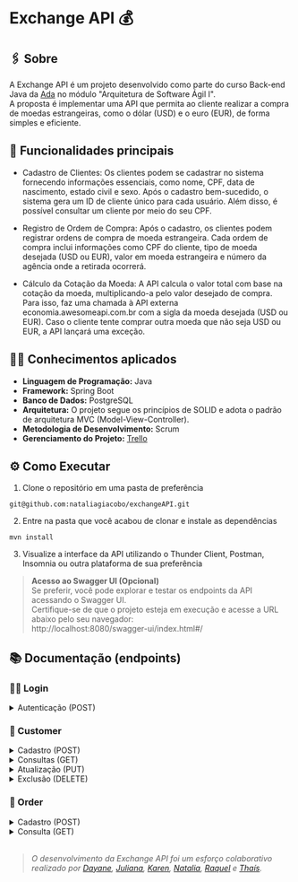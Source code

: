 # Exchange API 💰

## :paperclips: Sobre

A Exchange API é um projeto desenvolvido como parte do curso Back-end Java da [Ada](https://ada.tech/) no módulo "Arquitetura de Software Ágil I".<br>
A proposta é implementar uma API que permita ao cliente realizar a compra de moedas estrangeiras, como o dólar (USD) e o euro (EUR), de forma simples e eficiente.

## :pushpin: Funcionalidades principais

- Cadastro de Clientes: Os clientes podem se cadastrar no sistema fornecendo informações essenciais, como nome, CPF, data de nascimento, estado civil e sexo. Após o cadastro bem-sucedido, o sistema gera um ID de cliente único para cada usuário. Além disso, é possível consultar um cliente por meio do seu CPF.

- Registro de Ordem de Compra: Após o cadastro, os clientes podem registrar ordens de compra de moeda estrangeira. Cada ordem de compra inclui informações como CPF do cliente, tipo de moeda desejada (USD ou EUR), valor em moeda estrangeira e número da agência onde a retirada ocorrerá.

- Cálculo da Cotação da Moeda: A API calcula o valor total com base na cotação da moeda, multiplicando-a pelo valor desejado de compra. Para isso, faz uma chamada à API externa economia.awesomeapi.com.br com a sigla da moeda desejada (USD ou EUR). Caso o cliente tente comprar outra moeda que não seja USD ou EUR, a API lançará uma exceção.

## :man_technologist: Conhecimentos aplicados
- **Linguagem de Programação:** Java
- **Framework:** Spring Boot
- **Banco de Dados:** PostgreSQL
- **Arquitetura:** O projeto segue os princípios de SOLID e adota o padrão de arquitetura MVC (Model-View-Controller).
- **Metodologia de Desenvolvimento:** Scrum
- **Gerenciamento do Projeto:** [Trello](https://trello.com/invite/b/jqnSG2xM/ATTI843a6837490ea45d4e0395f3378b0bef3604D359/exchange-api-projeto-modulo-4-btgfaztech)

## ⚙️ Como Executar
1. Clone o repositório em uma pasta de preferência
  ```
  git@github.com:nataliagiacobo/exchangeAPI.git
  ```
2. Entre na pasta que você acabou de clonar e instale as dependências
  ```
  mvn install
  ```
3. Visualize a interface da API utilizando o Thunder Client, Postman, Insomnia ou outra plataforma de sua preferência <br>
> **Acesso ao Swagger UI (Opcional)** <br>
   Se preferir, você pode explorar e testar os endpoints da API acessando o Swagger UI. <br>
   Certifique-se de que o projeto esteja em execução e acesse a URL abaixo pelo seu navegador: <br>
   http://localhost:8080/swagger-ui/index.html#/

## 📚 Documentação (endpoints)

### :woman_technologist: Login
<details>
  <summary> Autenticação (POST) </summary>
    <br>

  | Método | Funcionalidade | URL |
  |---|---|---|
  | `POST` | Realiza o login de um cliente cadastrado | `http://localhost:8080/login`

  <details>
    <summary> A estrutura do body da requisição deverá seguir o padrão abaixo: </summary>

    {
      "cpf": "String",
      "password": "String"
    }
  
  </details>

  <details>
    <summary> Um exemplo de resposta bem-sucedida com <code>status 200</code> é: </summary>
    
    {
      "token": "eyJhbGciOiJIUzI1NiIsInR5cCI6IkpXVCJ9.eyJwYXlsb2FkIjp7ImlkIjo1LCJkaXNwbGF5TmFtZSI6InVzdWFyaW8gZGUgdGVzdGUiLCJlbWFpbCI6InRlc3RlQGVtYWlsLmNvbSIsImltYWdlIjoibnVsbCJ9LCJpYXQiOjE2MjAyNDQxODcsImV4cCI6MTYyMDY3NjE4N30.Roc4byj6mYakYqd9LTCozU1hd9k_Vw5IWKGL4hcCVG8"
    }

  </details>

   :x:&nbsp;&nbsp;A requisição irá falhar se as informações do usuário estiverem incorretas ou não houver cadastro prévio.<br>
  O endpoint retornará um erro <code>401</code> com a mensagem: <code>{ "Authentication failed. Please check your login information and try again." }</code><br>
</details>

### :bust_in_silhouette: Customer
<details>
  <summary> Cadastro (POST) </summary>
    <br>

  | Método | Funcionalidade | URL |
  |---|---|---|
  | `POST` | Realiza o cadastro do cliente no sistema | `http://localhost:8080/customer`

  > :warning: &nbsp;  _Os atributos "maritalStatus" e "sex" aceitam somente valores pré-estabelecidos_
  
  <details>
    <summary> A estrutura do body da requisição deverá seguir o padrão abaixo: </summary>
    
    {
      "name": "String",
      "cpf": "String", // 11 dígitos do CPF sem os separadores '12345678901'
      "birthDate": "Date", // Seguir o padrão 'YYYY-MM-DD'
      "maritalStatus": "MaritalStatus", // Valores possíveis: "SINGLE", "MARRIED", "DIVORCED", "WIDOWED"
      "sex": "Sex" // Valores possíveis: "MALE", "FEMALE", "OTHER"
      "password": "String"
    }
  
  </details>

  <details>
    <summary>  Um exemplo de resposta bem-sucedida com <code>status 200</code> é: </summary>

    {
      "id": 1
    }
    
  </details>

  :x:&nbsp;&nbsp;A requisição irá falhar se algum dos atributos não for preenchido corretamente ou esteja ausente.<br>
  O endpoint retornará um erro <code>400</code> com uma mensagem referente. Exemplo: <code>{ "Name is required" }</code><br>
</details>

<details>
  <summary> Consultas (GET) </summary>
    <br>

  | Método | Funcionalidade | URL |
  |---|---|---|
  | `GET` | Consulta todos os clientes cadastrados | `http://localhost:8080/customer`
  
  <details>
   <summary>  Um exemplo de resposta bem-sucedida com <code>status 200</code> é: </summary>
   
       [
         {
           "id": 1,
          "name": "Ana",
          "birthDate": "1990-05-15",
          "maritalStatus": "MARRIED",
          "sex": "FEMALE"
         },
         // Outros clientes...
       ]
       
  </details>
  :x:&nbsp;&nbsp;A requisição irá falhar se não houver, pelo menos, um cliente cadastrado.<br>
  O endpoint retornará um erro <code>400</code> com a mensagem: <code>{ "You must save a new customer first" }</code>
  <br><br>
  
  | Método | Funcionalidade | URL |
  |---|---|---|
  | `GET` | Realiza a consulta do cliente pelo seu cpf | `http://localhost:8080/customer/cpf/{cpf}`
  
  <details>
    <summary>  Um exemplo de resposta bem-sucedida com <code>status 200</code> é: </summary>
    
    {
      "id": 1,
      "name": "Ana",
      "birthDate": "1990-05-15",
      "maritalStatus": "MARRIED",
      "sex": "FEMALE"
    }
  
  </details>
  
  :x:&nbsp;&nbsp;A requisição irá falhar se o CPF utilizado para consulta não estiver associado a nenhum cliente cadastrado.<br>
  O endpoint retornará um erro <code>404</code> com a mensagem: <code>{ "CPF not found" }</code>
  <br>
</details>

  <details>
  <summary> Atualização (PUT) </summary>
    <br>

  | Método | Funcionalidade | URL |
  |---|---|---|
  | `PUT` | Atualiza as informações de um cliente existente | `http://localhost:8080/customer/{id}`
  
  <details>
    
  > :warning: &nbsp; _Qualquer atributo pode ser atualizado, porém todos devem ser escritos, mesmo quando não houver alteração_

  <summary> A estrutura do body da requisição deve seguir o padrão do exemplo abaixo: </summary>
  
    {
      "name": "Novo Nome da Cliente",
      "birthDate": "1990-05-15",
      "maritalStatus": "MARRIED",
      "sex": "FEMALE"
    }
  
  </details>
  
  <details>
    <summary>  Um exemplo de resposta bem-sucedida com <code>status 200</code> é: </summary>
  
    {
      "id": 1,
      "name": "Maria",
      "birthDate": "1990-05-15",
      "maritalStatus": "MARRIED",
      "sex": "FEMALE"
    }
  </details>

  :x:&nbsp;&nbsp; A requisição irá falhar se algum dos atributos não for preenchido corretamente ou esteja ausente.<br> 
  O endpoint retornará um erro <code>400</code> com a mensagem: <code>{ "All fields must be filled out correctly" }</code>
  <br>
</details>

<details>
  <summary> Exclusão (DELETE) </summary>
    <br>
  
  | Método | Funcionalidade | URL |
  |---|---|---|
  | `DELETE` | Remove um cliente existente | `http://localhost:8080/customer/{id}`
  
  -&nbsp;&nbsp;&nbsp;Para deletar um cliente, especifique o `id` desejado na URL, conforme mostrado acima. Não é necessário incluir um corpo de requisição, pois a ação de exclusão é baseada no `id` fornecido.
  
 :x:&nbsp;&nbsp;A requisição irá falhar se o ID não estiver associado a nenhum cliente cadastrado.<br> 
 O endpoint retornará um erro <code>404</code> com a mensagem: <code>{ "ID not found" }</code>
 </details>

### :currency_exchange: Order
<details>
  <summary> Cadastro (POST) </summary>
  <br>
  
  | Método | Funcionalidade | URL |
  |---|---|---|
  | `POST` | Realiza a ordem de compra da moeda desejada | `http://localhost:8080/order`
  
  > :warning: &nbsp; _O atributo "currency" aceita somente valores pré-estabelecidos_

  <details>
    <summary> A estrutura do body da requisição deverá seguir o padrão abaixo: </summary>
      
      {
        "cpf": "String",
        "currency": "String", // Valores possíveis: "USD" ou "EUR"
        "exchangeAmount": "BigDecimal",
        "bankBranch": "String"
      }
      
  </details>
  
  <details>
    <summary> Um exemplo de resposta bem-sucedida com <code>status 201</code> é: </summary>
    
      {
        "orderId": 1,
        "customerId": 1,
        "cpf": "43488428095",
        "currency": "EUR",
        "exchangeAmount": 100.0,
        "quotation": 6.5857,
        "operationCost": 658.57,
        "bankBranch": "7057"
        "orderTimestamp": "2021-08-27T16:11:23.866",
      }
        
  </details>
  
 :x:&nbsp;&nbsp;A requisição irá falhar se o campo <code>"currency"</code> não for um dos valores válidos ("USD" ou "EUR").<br>
 O endpoint retornará um erro <code>400</code> com a mensagem: <code>{ "Currency must be USD or EUR" }</code>
 <br>
</details>

<details>
  <summary>Consulta (GET)</summary>
  <br>

  | Método | Funcionalidade | URL |
  |---|---|---|
  | `GET` | Realiza a consulta das ordens de compra pelo cpf do cliente | `http://localhost:8080/order/cpf/{cpf}`
  
  <details>
    <summary>  Um exemplo de resposta bem-sucedida com <code>status 200</code> é: </summary>
    
    {
      "id": 1,
      "name": "Ana",
      "birthDate": "1990-05-15",
      "maritalStatus": "MARRIED",
      "sex": "FEMALE"
    }
  
  </details>

 :x:&nbsp;&nbsp;A requisição irá falhar se o CPF utilizado para consulta não estiver associado a nenhum cliente cadastrado.<br>
 O endpoint retornará um erro <code>404</code> com a mensagem: <code>{ "CPF not found" }</code>
 <br>
</details>
  <br>

> _O desenvolvimento da Exchange API foi um esforço colaborativo realizado por [Dayane](https://github.com/acdayane), [Juliana](https://github.com/julianaando), [Karen](https://github.com/karenCLima), [Natalia](https://github.com/nataliagiacobo), [Raquel](https://github.com/raquelpcarvalho) e [Thaís](https://github.com/tdthais)._
